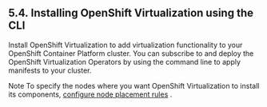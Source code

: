 ## 5.4. Installing OpenShift Virtualization using the CLI




Install OpenShift Virtualization to add virtualization functionality to your OpenShift Container Platform cluster. You can subscribe to and deploy the OpenShift Virtualization Operators by using the command line to apply manifests to your cluster.

Note
To specify the nodes where you want OpenShift Virtualization to install its components, [configure node placement rules](https://access.redhat.com/documentation/en-us/openshift_container_platform/4.11/html-single/virtualization/#virt-specifying-nodes-for-virtualization-components) .



